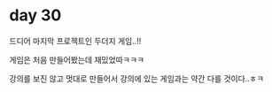 # day 30

드디어 마지막 프로젝트인 두더지 게임..!!

게임은 처음 만들어봤는데 재밌었따ㅋㅋㅋ

강의를 보진 않고 멋대로 만들어서 강의에 있는 게임과는 약간 다를 것이다..ㅎㅋ

